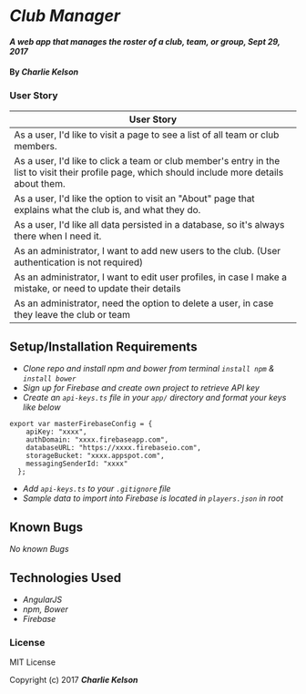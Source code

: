 # _Club Manager_

#### _A web app that manages the roster of a club, team, or group, Sept 29, 2017_

#### By _**Charlie Kelson**_



### User Story

| User Story |
|----|
| As a user, I'd like to visit a page to see a list of all team or club members.|
| As a user, I'd like to click a team or club member's entry in the list to visit their profile page, which should include more details about them.|
| As a user, I'd like the option to visit an "About" page that explains what the club is, and what they do.|
| As a user, I'd like all data persisted in a database, so it's always there when I need it.|
| As an administrator, I want to add new users to the club. (User authentication is not required)|
| As an administrator, I want to edit user profiles, in case I make a mistake, or need to update their details|
| As an administrator, need the option to delete a user, in case they leave the club or team|





## Setup/Installation Requirements

* _Clone repo and install npm and bower from terminal `install npm` & `install bower`_
* _Sign up for Firebase and create own project to retrieve API key_
* _Create an `api-keys.ts` file in your `app/` directory and format your keys like below_
```
export var masterFirebaseConfig = {
    apiKey: "xxxx",
    authDomain: "xxxx.firebaseapp.com",
    databaseURL: "https://xxxx.firebaseio.com",
    storageBucket: "xxxx.appspot.com",
    messagingSenderId: "xxxx"
  };
```
* _Add `api-keys.ts` to your `.gitignore` file_
* _Sample data to import into Firebase is located in `players.json` in root_



## Known Bugs

_No known Bugs_



## Technologies Used

* _AngularJS_
* _npm, Bower_
* _Firebase_


### License

MIT License

Copyright (c) 2017 **_Charlie Kelson_**
